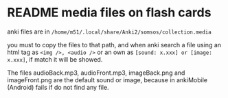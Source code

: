 # README media files on flash cards

anki files are in `/home/m51/.local/share/Anki2/somsos/collection.media`

you must to copy the files to that path, and when anki search a file using
an html tag as `<img />, <audio />` or an own as `[sound: x.xxx] or [image: x.xxx]`,
if match it will be showed.

The files audioBack.mp3, audioFront.mp3, imageBack.png and imageFront.png are
the default sound or image, because in ankiMobile (Android) fails if do not
find any file.

